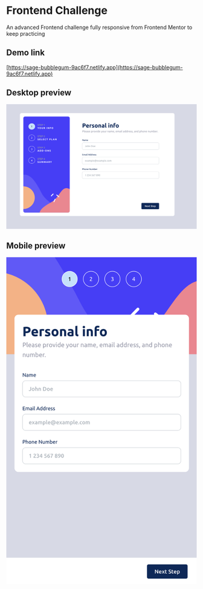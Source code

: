 # Frontend Challenge

An advanced Frontend challenge fully responsive from Frontend Mentor to keep practicing

## Demo link

[https://sage-bubblegum-9ac6f7.netlify.app](https://sage-bubblegum-9ac6f7.netlify.app)

## Desktop preview

![Desktop](./public/desktop-image.png)

## Mobile preview

![Mobile](./public/mobile-image.png)
